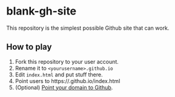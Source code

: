 # blank-gh-site

This repository is the simplest possible Github site that can work.

## How to play

1. Fork this repository to your user account.
2. Rename it to `<yourusername>.github.io`
3. Edit `index.html` and put stuff there.
4. Point users to https://<yourusername>.github.io/index.html
5. (Optional) [Point your domain to Github](https://help.github.com/articles/using-a-custom-domain-with-github-pages/).
